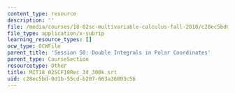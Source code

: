 ```yaml
---
content_type: resource
description: ''
file: /media/courses/18-02sc-multivariable-calculus-fall-2010/c28ec5bd0d1b55cdb207663a36803c56_MIT18_02SCF10Rec_34_300k.vtt
file_type: application/x-subrip
learning_resource_types: []
ocw_type: OCWFile
parent_title: 'Session 50: Double Integrals in Polar Coordinates'
parent_type: CourseSection
resourcetype: Other
title: MIT18_02SCF10Rec_34_300k.srt
uid: c28ec5bd-0d1b-55cd-b207-663a36803c56
---
```

